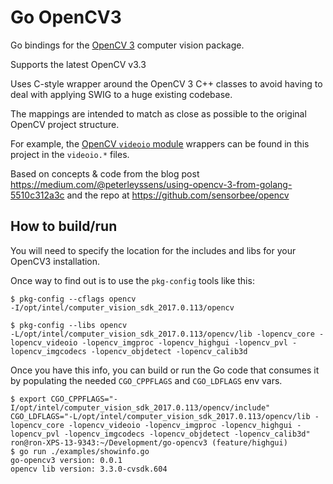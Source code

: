 # Go OpenCV3

Go bindings for the [OpenCV 3](http://opencv.org/) computer vision package.

Supports the latest OpenCV v3.3

Uses C-style wrapper around the OpenCV 3 C++ classes to avoid having to deal with applying SWIG to a huge existing codebase.

The mappings are intended to match as close as possible to the original OpenCV project structure.

For example, the [OpenCV `videoio` module](https://github.com/opencv/opencv/tree/master/modules/videoio) wrappers can be found in this project in the `videoio.*` files.

Based on concepts & code from the blog post https://medium.com/@peterleyssens/using-opencv-3-from-golang-5510c312a3c and the repo at https://github.com/sensorbee/opencv

## How to build/run

You will need to specify the location for the includes and libs for your OpenCV3 installation.

Once way to find out is to use the `pkg-config` tools like this:

```
$ pkg-config --cflags opencv
-I/opt/intel/computer_vision_sdk_2017.0.113/opencv

$ pkg-config --libs opencv        
-L/opt/intel/computer_vision_sdk_2017.0.113/opencv/lib -lopencv_core -lopencv_videoio -lopencv_imgproc -lopencv_highgui -lopencv_pvl -lopencv_imgcodecs -lopencv_objdetect -lopencv_calib3d
```

Once you have this info, you can build or run the Go code that consumes it by populating the needed `CGO_CPPFLAGS` and `CGO_LDFLAGS` env vars.

```
$ export CGO_CPPFLAGS="-I/opt/intel/computer_vision_sdk_2017.0.113/opencv/include" CGO_LDFLAGS="-L/opt/intel/computer_vision_sdk_2017.0.113/opencv/lib -lopencv_core -lopencv_videoio -lopencv_imgproc -lopencv_highgui -lopencv_pvl -lopencv_imgcodecs -lopencv_objdetect -lopencv_calib3d"
ron@ron-XPS-13-9343:~/Development/go-opencv3 (feature/highgui)
$ go run ./examples/showinfo.go 
go-opencv3 version: 0.0.1
opencv lib version: 3.3.0-cvsdk.604
```